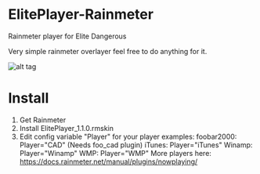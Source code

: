 # ElitePlayer-Rainmeter
Rainmeter player for Elite Dangerous

Very simple rainmeter overlayer feel free to do anything for it.

![alt tag](https://raw.githubusercontent.com/Mindii/ElitePlayer-Rainmeter/master/Img/eliteplayer.jpg)

# Install
1. Get Rainmeter
2. Install ElitePlayer_1.1.0.rmskin
3. Edit config variable "Player" for your player examples:
foobar2000: Player="CAD" (Needs foo_cad plugin)
iTunes: Player="iTunes"
Winamp: Player="Winamp"
WMP: Player="WMP"
More players here: https://docs.rainmeter.net/manual/plugins/nowplaying/
